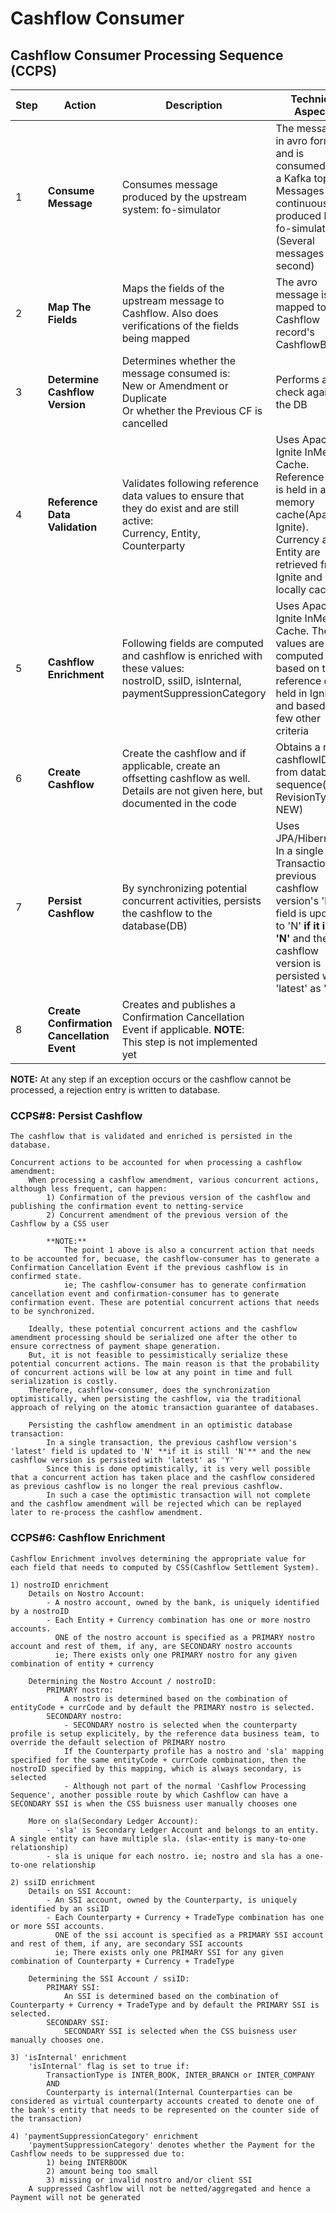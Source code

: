 # Cashflow Consumer

## Cashflow Consumer Processing Sequence (CCPS)

| Step | Action                                     | Description                                                                                                                            | Technical Aspects                                                                                                                                                                                   |
|------|--------------------------------------------|----------------------------------------------------------------------------------------------------------------------------------------|-----------------------------------------------------------------------------------------------------------------------------------------------------------------------------------------------------|
| 1    | **Consume Message**                        | Consumes message produced by the upstream system: fo-simulator                                                                         | The message is in avro format and is consumed from a Kafka topic. Messages are continuously produced by fo-simulator. (Several messages per second)                                                 |
| 2    | **Map The Fields**                         | Maps the fields of the upstream message to Cashflow. Also does verifications of the fields being mapped                                | The avro message is mapped to Cashflow record's CashflowBuilder                                                                                                                                     |
| 3    | **Determine Cashflow Version**             | Determines whether the message consumed is: <br/> New or Amendment or Duplicate <br/> Or whether the Previous CF is cancelled          | Performs a check against the DB                                                                                                                                                                     |
| 4    | **Reference Data Validation**              | Validates following reference data values to ensure that they do exist and are still active:<br/> Currency, Entity, Counterparty       | Uses Apache Ignite InMemory Cache. Reference data is held in an in memory cache(Apache Ignite). Currency and Entity are retrieved from Ignite and locally cached                                    |
| 5    | **Cashflow Enrichment**                    | Following fields are computed and cashflow is enriched with these values:<br/> nostroID, ssiID, isInternal, paymentSuppressionCategory | Uses Apache Ignite InMemory Cache. These values are computed based on the reference data held in Ignite and based on few other criteria                                                             |
| 6    | **Create Cashflow**                        | Create the cashflow and if applicable, create an offsetting cashflow as well. Details are not given here, but documented in the code   | Obtains a new cashflowID from database sequence(if RevisionType is NEW)                                                                                                                             |
| 7    | **Persist Cashflow**                       | By synchronizing potential concurrent activities, persists the cashflow to the database(DB)                                            | Uses JPA/Hibernate. In a single Transaction, the previous cashflow version's 'latest' field is updated to 'N' **if it is still 'N'** and the new cashflow version is persisted with 'latest' as 'Y' |
| 8    | **Create Confirmation Cancellation Event** | Creates and publishes a Confirmation Cancellation Event if applicable. **NOTE**: This step is not implemented yet                      |

**NOTE:**
At any step if an exception occurs or the cashflow cannot be processed, a rejection entry is written to database.

### CCPS#8: Persist Cashflow

    The cashflow that is validated and enriched is persisted in the database.

    Concurrent actions to be accounted for when processing a cashflow amendment:
        When processing a cashflow amendment, various concurrent actions, although less frequent, can happen:
            1) Confirmation of the previous version of the cashflow and publishing the confirmation event to netting-service
            2) Concurrent amendment of the previous version of the Cashflow by a CSS user
    
            **NOTE:** 
                The point 1 above is also a concurrent action that needs to be accounted for, becuase, the cashflow-consumer has to generate a Confirmation Cancellation Event if the previous cashflow is in confirmed state.
                ie; The cashflow-consumer has to generate confirmation cancellation event and confirmation-consumer has to generate confirmation event. These are potential concurrent actions that needs to be synchronized.
        
        Ideally, these potential concurrent actions and the cashflow amendment processing should be serialized one after the other to ensure correctness of payment shape generation.
        But, it is not feasible to pessimistically serialize these potential concurrent actions. The main reason is that the probability of concurrent actions will be low at any point in time and full serialization is costly.
        Therefore, cashflow-consumer, does the synchronization optimistically, when persisting the cashflow, via the traditional approach of relying on the atomic transaction guarantee of databases.
        
        Persisting the cashflow amendment in an optimistic database transaction:
            In a single transaction, the previous cashflow version's 'latest' field is updated to 'N' **if it is still 'N'** and the new cashflow version is persisted with 'latest' as 'Y'
            Since this is done optimistically, it is very well possible that a concurrent action has taken place and the cashflow considered as previous cashflow is no longer the real previous cashflow.
            In such a case the optimistic transaction will not complete and the cashflow amendment will be rejected which can be replayed later to re-process the cashflow amendment.

### CCPS#6: Cashflow Enrichment

    Cashflow Enrichment involves determining the appropriate value for each field that needs to computed by CSS(Cashflow Settlement System).

    1) nostroID enrichment
        Details on Nostro Account:
            - A nostro account, owned by the bank, is uniquely identified by a nostroID
            - Each Entity + Currency combination has one or more nostro accounts.
              ONE of the nostro account is specified as a PRIMARY nostro account and rest of them, if any, are SECONDARY nostro accounts
              ie; There exists only one PRIMARY nostro for any given combination of entity + currency

        Determining the Nostro Account / nostroID:
            PRIMARY nostro:
                A nostro is determined based on the combination of entityCode + currCode and by default the PRIMARY nostro is selected.
            SECONDARY nostro:
                - SECONDARY nostro is selected when the counterparty profile is setup explicitely, by the reference data business team, to override the default selection of PRIMARY nostro
                If the Counterparty profile has a nostro and 'sla' mapping specified for the same entityCode + currCode combination, then the nostroID specified by this mapping, which is always secondary, is selected
                - Although not part of the normal 'Cashflow Processing Sequence', another possible route by which Cashflow can have a SECONDARY SSI is when the CSS buisness user manually chooses one
 
        More on sla(Secondary Ledger Account):
			- 'sla' is Secondary Ledger Account and belongs to an entity. A single entity can have multiple sla. (sla<-entity is many-to-one relationship)
			- sla is unique for each nostro. ie; nostro and sla has a one-to-one relationship

    2) ssiID enrichment
        Details on SSI Account: 
            - An SSI account, owned by the Counterparty, is uniquely identified by an ssiID
            - Each Counterparty + Currency + TradeType combination has one or more SSI accounts.
              ONE of the ssi account is specified as a PRIMARY SSI account and rest of them, if any, are secondary SSI accounts
              ie; There exists only one PRIMARY SSI for any given combination of Counterparty + Currency + TradeType

        Determining the SSI Account / ssiID:
            PRIMARY SSI:
                An SSI is determined based on the combination of Counterparty + Currency + TradeType and by default the PRIMARY SSI is selected.
            SECONDARY SSI:
                SECONDARY SSI is selected when the CSS buisness user manually chooses one.

    3) 'isInternal' enrichment
        'isInternal' flag is set to true if:
            TransactionType is INTER_BOOK, INTER_BRANCH or INTER_COMPANY
            AND
            Counterparty is internal(Internal Counterparties can be considered as virtual counterparty accounts created to denote one of the bank's entity that needs to be represented on the counter side of the transaction)

    4) 'paymentSuppressionCategory' enrichment
        'paymentSuppressionCategory' denotes whether the Payment for the Cashflow needs to be suppressed due to:
			1) being INTERBOOK
			2) amount being too small
			3) missing or invalid nostro and/or client SSI
        A suppressed Cashflow will not be netted/aggregated and hence a Payment will not be generated
